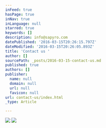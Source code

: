 ```yaml
---
inFeed: true
hasPage: true
inNav: true
inLanguage: null
starred: true
keywords: []
description: info@sapyro.com
datePublished: '2016-03-15T20:26:15.797Z'
dateModified: '2016-03-15T20:26:05.893Z'
title: 'Contact us '
author: []
sourcePath: _posts/2016-03-15-contact-us.md
published: true
authors: []
publisher:
  name: null
  domain: null
  url: null
  favicon: null
url: contact-us/index.html
_type: Article

---
```

> 

![](https://the-grid-user-content.s3-us-west-2.amazonaws.com/bb99bdc7-4e7b-468c-b712-435e2e9a5281.jpg)
![](https://the-grid-user-content.s3-us-west-2.amazonaws.com/e3626878-bb73-4679-9e50-3f2244187596.png)